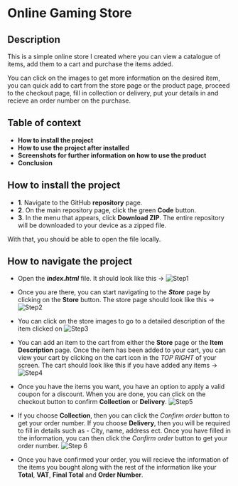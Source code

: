 # Online Gaming Store

## Description 
This is a simple online store I created where you can view a catalogue of items, add them to a cart and purchase the items added.

You can click on the images to get more information on the desired item, you can quick add to cart from the store page or the product page, proceed to the checkout page, fill in collection or delivery, put your details in and recieve an order number on the purchase. 

## Table of context

* **How to install the project**
* **How to use the project after installed**
* **Screenshots for further information on how to use the product**
* **Conclusion**

## How to install the project
* **1**. Navigate to the GitHub **repository** page.
* **2**. On the main repository page, click the green **Code** button.
* **3**. In the menu that appears, click **Download ZIP**. The entire repository will be downloaded to your device as a zipped file.

With that, you should be able to open the file locally.

## How to navigate the project

* Open the _**index.html**_ file. It should look like this -> ![Step1](https://cdn.discordapp.com/attachments/994149708152971285/1066430138251739166/image.png)

* Once you are there, you can start navigating to the _**Store**_ page by clicking on the **Store** button. The store page should look like this -> ![Step2](https://cdn.discordapp.com/attachments/994149708152971285/1066432396288864308/image.png)

* You can click on the store images to go to a detailed description of the item clicked on ![Step3](https://cdn.discordapp.com/attachments/994149708152971285/1066433049329406133/image.png)

* You can add an item to the cart from either the **Store** page or the **Item Description** page. Once the item has been added to your cart, you can view your cart by clicking on the cart icon in the _TOP RIGHT_ of your screen. The cart should look like this if you have added any items -> ![Step4](https://cdn.discordapp.com/attachments/994149708152971285/1066433826982744196/image.png)

* Once you have the items you want, you have an option to apply a valid coupon for a discount. When you are done, you can click on the checkout button to confirm **Collection** or **Delivery**. ![Step5](https://cdn.discordapp.com/attachments/994149708152971285/1066434434913542205/image.png)

* If you choose **Collection**, then you can click the _Confirm order_ button to get your order number. If you choose **Delivery**, then you will be required to fill in details such as - City, name, address ect. Once you have filled in the information, you can then click the _Confirm order_ button to get your order number. ![Step 6](https://cdn.discordapp.com/attachments/994149708152971285/1066435550959116409/image.png)

* Once you have confirmed your order, you will recieve the information of the items you bought along with the rest of the information like your **Total**, **VAT**, **Final Total** and **Order Number**.
